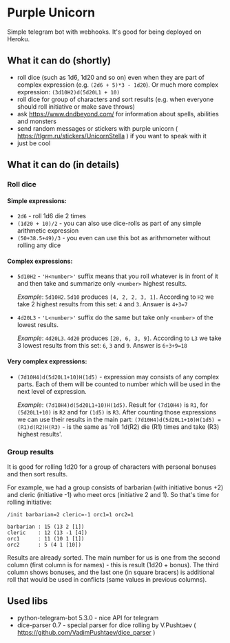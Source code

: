 # Purple Unicorn
Simple telegram bot with webhooks. It's good for being deployed on Heroku.

## What it can do (shortly)
* roll dice (such as 1d6, 1d20 and so on) even when they are part of complex expression (e.g. `(2d6 + 5)*3 - 1d20`). Or much more complex expression: `(3d10H2)d(5d20L1 + 10)`
* roll dice for group of characters and sort results (e.g. when everyone should roll initiative or make save throws)
* ask https://www.dndbeyond.com/ for information about spells, abilities and monsters
* send random messages or stickers with purple unicorn ( https://tlgrm.ru/stickers/UnicornStella ) if you want to speak with it
* just be cool

## What it can do (in details)
### Roll dice
#### Simple expressions:
* `2d6` - roll 1d6 die 2 times
* `(1d20 + 10)/2` - you can also use dice-rolls as part of any simple arithmetic expression
* `(50+38.5+49)/3` - you even can use this  bot as arithmometer without rolling any dice
#### Complex expressions:
* `5d10H2` - `'H<number>'` suffix means that you roll whatever is in front of it and then take and summarize only `<number>` highest results.
  
  *Example*: `5d10H2`. `5d10` produces `[4, 2, 2, 3, 1]`. According to `H2` we take 2 highest results from this set: `4` and `3`. Answer is `4+3=7`
* `4d20L3` - `'L<number>'` suffix do the same but take only `<number>` of the lowest results.
  
  *Example*: `4d20L3`. `4d20` produces `[20, 6, 3, 9]`. According to `L3` we take 3 lowest results from this set: `6`, `3` and `9`. Answer is `6+3+9=18`
#### Very complex expressions:
* `(7d10H4)d(5d20L1+10)H(1d5)` - expression may consists of any complex parts. Each of them will be counted to number which will be used in the next level of expression.
  
  *Example*: `(7d10H4)d(5d20L1+10)H(1d5)`. Result for `(7d10H4)` is `R1`, for `(5d20L1+10)` is `R2` and for `(1d5)` is `R3`. After counting those expressions we can use their results in the main part: `(7d10H4)d(5d20L1+10)H(1d5) = (R1)d(R2)H(R3)` - is the same as 'roll 1d(R2) die (R1) times and take (R3) highest results'.
### Group results
It is good for rolling 1d20 for a group of characters with personal bonuses and then sort results.

For example, we had a group consists of barbarian (with initiative bonus +2) and cleric (initiative -1) who meet orcs (initiative 2 and 1). So that's time for rolling initiative:

```/init barbarian=2 cleric=-1 orc1=1 orc2=1```

```Results:
barbarian : 15 (13 2 [1])
cleric    : 12 (13 -1 [4])
orc1      : 11 (10 1 [1])
orc2      : 5 (4 1 [10])
```

Results are already sorted. The main number for us is one from the second column (first column is for names) - this is result (1d20 + bonus). The third column shows bonuses, and the last one (in square bracers) is additional roll that would be used in conflicts (same values in previous columns).

## Used libs
* python-telegram-bot 5.3.0 - nice API for telegram
* dice-parser 0.7 - special parser for dice rolling by V.Pushtaev ( https://github.com/VadimPushtaev/dice_parser )
